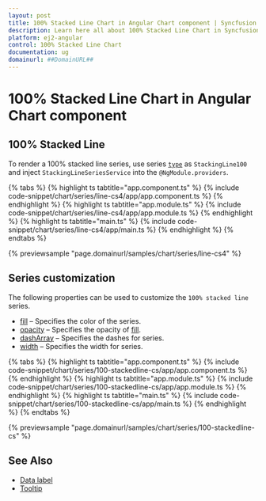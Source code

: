 ```yaml
---
layout: post
title: 100% Stacked Line Chart in Angular Chart component | Syncfusion
description: Learn here all about 100% Stacked Line Chart in Syncfusion Angular Chart component of Syncfusion Essential JS 2 and more.
platform: ej2-angular
control: 100% Stacked Line Chart
documentation: ug
domainurl: ##DomainURL##
---
```


# 100% Stacked Line Chart in Angular Chart component

## 100% Stacked Line

To render a 100% stacked line series, use series [`type`](https://ej2.syncfusion.com/angular/documentation/api/chart/seriesModel/#type-string) as `StackingLine100` and inject `StackingLineSeriesService`  into the `@NgModule.providers`.

{% tabs %}
{% highlight ts tabtitle="app.component.ts" %}
{% include code-snippet/chart/series/line-cs4/app/app.component.ts %}
{% endhighlight %}
{% highlight ts tabtitle="app.module.ts" %}
{% include code-snippet/chart/series/line-cs4/app/app.module.ts %}
{% endhighlight %}
{% highlight ts tabtitle="main.ts" %}
{% include code-snippet/chart/series/line-cs4/app/main.ts %}
{% endhighlight %}
{% endtabs %}
  
{% previewsample "page.domainurl/samples/chart/series/line-cs4" %}

## Series customization

The following properties can be used to customize the `100% stacked line` series.

* [fill](https://ej2.syncfusion.com/angular/documentation/api/chart/seriesModel/#fill-string) – Specifies the color of the series.
* [opacity](https://ej2.syncfusion.com/angular/documentation/api/chart/seriesModel/#opacity) – Specifies the opacity of [fill](https://ej2.syncfusion.com/angular/documentation/api/chart/seriesModel/#fill-string).
* [dashArray](https://ej2.syncfusion.com/angular/documentation/api/chart/seriesModel/#dasharray) – Specifies the dashes for series.
* [width](https://ej2.syncfusion.com/angular/documentation/api/chart/seriesModel/#width) – Specifies the width for series.

{% tabs %}
{% highlight ts tabtitle="app.component.ts" %}
{% include code-snippet/chart/series/100-stackedline-cs/app/app.component.ts %}
{% endhighlight %}
{% highlight ts tabtitle="app.module.ts" %}
{% include code-snippet/chart/series/100-stackedline-cs/app/app.module.ts %}
{% endhighlight %}
{% highlight ts tabtitle="main.ts" %}
{% include code-snippet/chart/series/100-stackedline-cs/app/main.ts %}
{% endhighlight %}
{% endtabs %}
  
{% previewsample "page.domainurl/samples/chart/series/100-stackedline-cs" %}

## See Also

* [Data label](../data-labels/)
* [Tooltip](../tool-tip/)